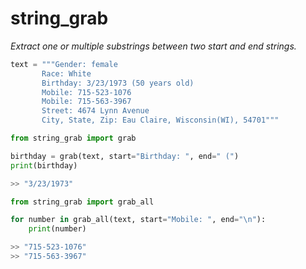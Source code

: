 # string_grab
*Extract one or multiple substrings between two start and end strings.*
```python
text = """Gender: female
       Race: White
       Birthday: 3/23/1973 (50 years old)
       Mobile: 715-523-1076
       Mobile: 715-563-3967
       Street: 4674 Lynn Avenue
       City, State, Zip: Eau Claire, Wisconsin(WI), 54701"""
```
```python
from string_grab import grab

birthday = grab(text, start="Birthday: ", end=" (")
print(birthday)

>> "3/23/1973"
```
```python
from string_grab import grab_all

for number in grab_all(text, start="Mobile: ", end="\n"):
    print(number)

>> "715-523-1076"
>> "715-563-3967"
```
